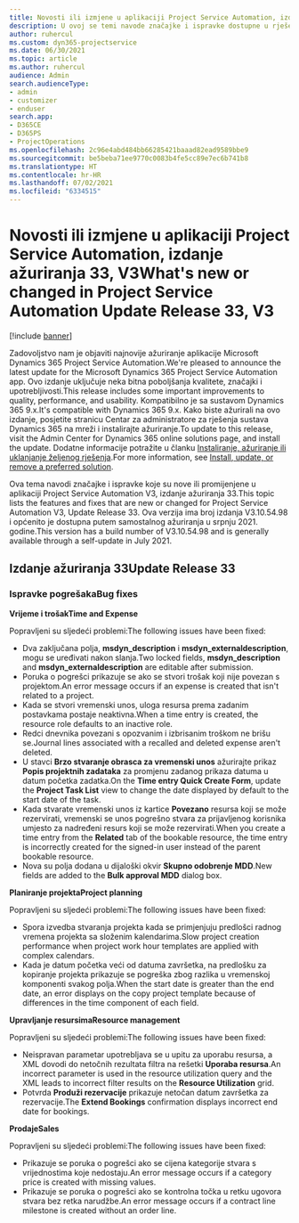 ```yaml
---
title: Novosti ili izmjene u aplikaciji Project Service Automation, izdanje ažuriranja 33, V3
description: U ovoj se temi navode značajke i ispravke dostupne u rješenju Project Service Automation, izdanje ažuriranja 33, V3.
author: ruhercul
ms.custom: dyn365-projectservice
ms.date: 06/30/2021
ms.topic: article
ms.author: ruhercul
audience: Admin
search.audienceType:
- admin
- customizer
- enduser
search.app:
- D365CE
- D365PS
- ProjectOperations
ms.openlocfilehash: 2c96e4abd484bb66285421baaad82ead9589bbe9
ms.sourcegitcommit: be5beba71ee9770c0083b4fe5cc89e7ec6b741b8
ms.translationtype: HT
ms.contentlocale: hr-HR
ms.lasthandoff: 07/02/2021
ms.locfileid: "6334515"
---
```

# <a name="whats-new-or-changed-in-project-service-automation-update-release-33-v3"></a><span data-ttu-id="455e3-103">Novosti ili izmjene u aplikaciji Project Service Automation, izdanje ažuriranja 33, V3</span><span class="sxs-lookup"><span data-stu-id="455e3-103">What's new or changed in Project Service Automation Update Release 33, V3</span></span>

[!include [banner](../includes/psa-now-project-operations.md)]

<span data-ttu-id="455e3-104">Zadovoljstvo nam je objaviti najnovije ažuriranje aplikacije Microsoft Dynamics 365 Project Service Automation.</span><span class="sxs-lookup"><span data-stu-id="455e3-104">We're pleased to announce the latest update for the Microsoft Dynamics 365 Project Service Automation app.</span></span> <span data-ttu-id="455e3-105">Ovo izdanje uključuje neka bitna poboljšanja kvalitete, značajki i upotrebljivosti.</span><span class="sxs-lookup"><span data-stu-id="455e3-105">This release includes some important improvements to quality, performance, and usability.</span></span> <span data-ttu-id="455e3-106">Kompatibilno je sa sustavom Dynamics 365 9.x.</span><span class="sxs-lookup"><span data-stu-id="455e3-106">It's compatible with Dynamics 365 9.x.</span></span> <span data-ttu-id="455e3-107">Kako biste ažurirali na ovo izdanje, posjetite stranicu Centar za administratore za rješenja sustava Dynamics 365 na mreži i instalirajte ažuriranje.</span><span class="sxs-lookup"><span data-stu-id="455e3-107">To update to this release, visit the Admin Center for Dynamics 365 online solutions page, and install the update.</span></span> <span data-ttu-id="455e3-108">Dodatne informacije potražite u članku [Instaliranje, ažuriranje ili uklanjanje željenog rješenja](/power-platform/admin/install-remove-preferred-solution).</span><span class="sxs-lookup"><span data-stu-id="455e3-108">For more information, see [Install, update, or remove a preferred solution](/power-platform/admin/install-remove-preferred-solution).</span></span>

<span data-ttu-id="455e3-109">Ova tema navodi značajke i ispravke koje su nove ili promijenjene u aplikaciji Project Service Automation V3, izdanje ažuriranja 33.</span><span class="sxs-lookup"><span data-stu-id="455e3-109">This topic lists the features and fixes that are new or changed for Project Service Automation V3, Update Release 33.</span></span> <span data-ttu-id="455e3-110">Ova verzija ima broj izdanja V3.10.54.98 i općenito je dostupna putem samostalnog ažuriranja u srpnju 2021. godine.</span><span class="sxs-lookup"><span data-stu-id="455e3-110">This version has a build number of V3.10.54.98 and is generally available through a self-update in July 2021.</span></span>

## <a name="update-release-33"></a><span data-ttu-id="455e3-111">Izdanje ažuriranja 33</span><span class="sxs-lookup"><span data-stu-id="455e3-111">Update Release 33</span></span>

### <a name="bug-fixes"></a><span data-ttu-id="455e3-112">Ispravke pogrešaka</span><span class="sxs-lookup"><span data-stu-id="455e3-112">Bug fixes</span></span>

<span data-ttu-id="455e3-113">**Vrijeme i trošak**</span><span class="sxs-lookup"><span data-stu-id="455e3-113">**Time and Expense**</span></span>

<span data-ttu-id="455e3-114">Popravljeni su sljedeći problemi:</span><span class="sxs-lookup"><span data-stu-id="455e3-114">The following issues have been fixed:</span></span>

- <span data-ttu-id="455e3-115">Dva zaključana polja, **msdyn_description** i **msdyn_externaldescription**, mogu se uređivati nakon slanja.</span><span class="sxs-lookup"><span data-stu-id="455e3-115">Two locked fields, **msdyn_description** and **msdyn_externaldescription** are editable after submission.</span></span>
- <span data-ttu-id="455e3-116">Poruka o pogrešci prikazuje se ako se stvori trošak koji nije povezan s projektom.</span><span class="sxs-lookup"><span data-stu-id="455e3-116">An error message occurs if an expense is created that isn't related to a project.</span></span>
- <span data-ttu-id="455e3-117">Kada se stvori vremenski unos, uloga resursa prema zadanim postavkama postaje neaktivna.</span><span class="sxs-lookup"><span data-stu-id="455e3-117">When a time entry is created, the resource role defaults to an inactive role.</span></span>
- <span data-ttu-id="455e3-118">Redci dnevnika povezani s opozvanim i izbrisanim troškom ne brišu se.</span><span class="sxs-lookup"><span data-stu-id="455e3-118">Journal lines associated with a recalled and deleted expense aren't deleted.</span></span>
- <span data-ttu-id="455e3-119">U stavci **Brzo stvaranje obrasca za vremenski unos** ažurirajte prikaz **Popis projektnih zadataka** za promjenu zadanog prikaza datuma u datum početka zadatka.</span><span class="sxs-lookup"><span data-stu-id="455e3-119">On the **Time entry Quick Create Form**, update the **Project Task List** view to change the date displayed by default to the start date of the task.</span></span>
- <span data-ttu-id="455e3-120">Kada stvarate vremenski unos iz kartice **Povezano** resursa koji se može rezervirati, vremenski se unos pogrešno stvara za prijavljenog korisnika umjesto za nadređeni resurs koji se može rezervirati.</span><span class="sxs-lookup"><span data-stu-id="455e3-120">When you create a time entry from the **Related** tab of the bookable resource, the time entry is incorrectly created for the signed-in user instead of the parent bookable resource.</span></span>
- <span data-ttu-id="455e3-121">Nova su polja dodana u dijaloški okvir **Skupno odobrenje MDD**.</span><span class="sxs-lookup"><span data-stu-id="455e3-121">New fields are added to the **Bulk approval MDD** dialog box.</span></span>

<span data-ttu-id="455e3-122">**Planiranje projekta**</span><span class="sxs-lookup"><span data-stu-id="455e3-122">**Project planning**</span></span>

<span data-ttu-id="455e3-123">Popravljeni su sljedeći problemi:</span><span class="sxs-lookup"><span data-stu-id="455e3-123">The following issues have been fixed:</span></span>
- <span data-ttu-id="455e3-124">Spora izvedba stvaranja projekta kada se primjenjuju predlošci radnog vremena projekta sa složenim kalendarima.</span><span class="sxs-lookup"><span data-stu-id="455e3-124">Slow project creation performance when project work hour templates are applied with complex calendars.</span></span>
- <span data-ttu-id="455e3-125">Kada je datum početka veći od datuma završetka, na predlošku za kopiranje projekta prikazuje se pogreška zbog razlika u vremenskoj komponenti svakog polja.</span><span class="sxs-lookup"><span data-stu-id="455e3-125">When the start date is greater than the end date, an error displays on the copy project template because of differences in the time component of each field.</span></span>

<span data-ttu-id="455e3-126">**Upravljanje resursima**</span><span class="sxs-lookup"><span data-stu-id="455e3-126">**Resource management**</span></span>

<span data-ttu-id="455e3-127">Popravljeni su sljedeći problemi:</span><span class="sxs-lookup"><span data-stu-id="455e3-127">The following issues have been fixed:</span></span>
- <span data-ttu-id="455e3-128">Neispravan parametar upotrebljava se u upitu za uporabu resursa, a XML dovodi do netočnih rezultata filtra na rešetki **Uporaba resursa**.</span><span class="sxs-lookup"><span data-stu-id="455e3-128">An incorrect parameter is used in the resource utilization query and the XML leads to incorrect filter results on the **Resource Utilization** grid.</span></span>
- <span data-ttu-id="455e3-129">Potvrda **Produži rezervacije** prikazuje netočan datum završetka za rezervacije.</span><span class="sxs-lookup"><span data-stu-id="455e3-129">The **Extend Bookings** confirmation displays incorrect end date for bookings.</span></span>

<span data-ttu-id="455e3-130">**Prodaje**</span><span class="sxs-lookup"><span data-stu-id="455e3-130">**Sales**</span></span>

<span data-ttu-id="455e3-131">Popravljeni su sljedeći problemi:</span><span class="sxs-lookup"><span data-stu-id="455e3-131">The following issues have been fixed:</span></span>
- <span data-ttu-id="455e3-132">Prikazuje se poruka o pogrešci ako se cijena kategorije stvara s vrijednostima koje nedostaju.</span><span class="sxs-lookup"><span data-stu-id="455e3-132">An error message occurs if a category price is created with missing values.</span></span>
- <span data-ttu-id="455e3-133">Prikazuje se poruka o pogrešci ako se kontrolna točka u retku ugovora stvara bez retka narudžbe.</span><span class="sxs-lookup"><span data-stu-id="455e3-133">An error message occurs if a contract line milestone is created without an order line.</span></span>
